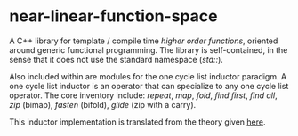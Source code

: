 # near-linear-function-space

A C++ library for template / compile time *higher order functions*, oriented around generic functional programming.
The library is self-contained, in the sense that it does not use the standard namespace (*std::*).

Also included within are modules for the one cycle list inductor paradigm. A one cycle list inductor is an operator
that can specialize to any one cycle list operator. The core inventory include: *repeat*, *map*, *fold*, *find first*,
*find all*, *zip* (bimap), *fasten* (bifold), *glide* (zip with a carry).

This inductor implementation is translated from the theory given [here](https://github.com/Daniel-Nikpayuk/Mathematics/blob/main/Essays/List%20Induction/Version-One/induction.pdf).
